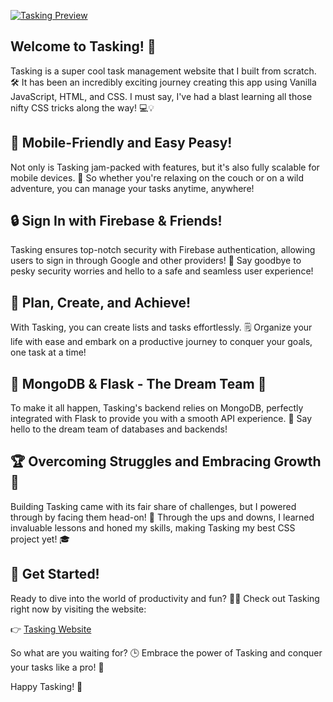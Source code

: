 [![Tasking Preview](https://github.com/meet244/Tasking/assets/83262693/f50bc120-5d2d-4c00-ac41-a487d286bd5c)](https://tasking-meet.vercel.app/)

## Welcome to Tasking! 🎉

Tasking is a super cool task management website that I built from scratch. 🛠️ It has been an incredibly exciting journey creating this app using Vanilla JavaScript, HTML, and CSS. I must say, I've had a blast learning all those nifty CSS tricks along the way! 💻💡

## 📱 Mobile-Friendly and Easy Peasy!

Not only is Tasking jam-packed with features, but it's also fully scalable for mobile devices. 📱 So whether you're relaxing on the couch or on a wild adventure, you can manage your tasks anytime, anywhere!

## 🔒 Sign In with Firebase & Friends!

Tasking ensures top-notch security with Firebase authentication, allowing users to sign in through Google and other providers! 🔐 Say goodbye to pesky security worries and hello to a safe and seamless user experience!

## 📝 Plan, Create, and Achieve!

With Tasking, you can create lists and tasks effortlessly. 🗒️ Organize your life with ease and embark on a productive journey to conquer your goals, one task at a time!

## 🌟 MongoDB & Flask - The Dream Team 🌟

To make it all happen, Tasking's backend relies on MongoDB, perfectly integrated with Flask to provide you with a smooth API experience. 🍃 Say hello to the dream team of databases and backends!

## 🏆 Overcoming Struggles and Embracing Growth 🌱

Building Tasking came with its fair share of challenges, but I powered through by facing them head-on! 💪 Through the ups and downs, I learned invaluable lessons and honed my skills, making Tasking my best CSS project yet! 🎓

## 🚀 Get Started!

Ready to dive into the world of productivity and fun? 🏊‍♂️ Check out Tasking right now by visiting the website:

👉 [Tasking Website](https://tasking-meet.vercel.app/)

So what are you waiting for? 🕒 Embrace the power of Tasking and conquer your tasks like a pro! 🌟

Happy Tasking! 🚀
